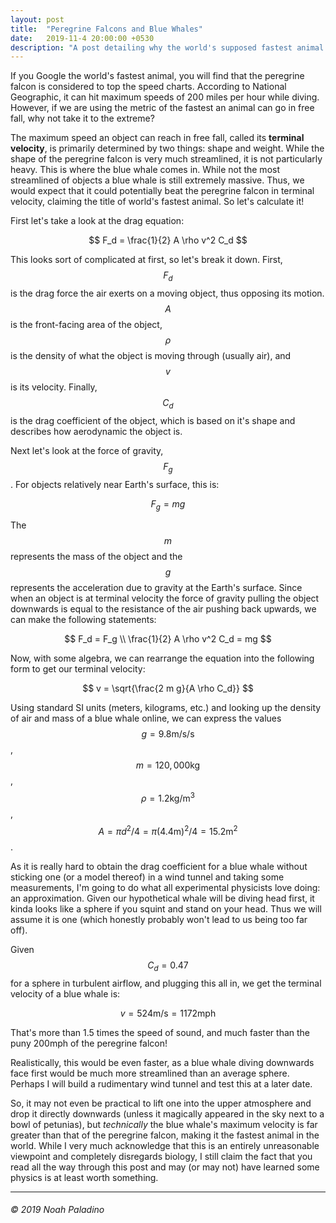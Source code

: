 ```yaml
---
layout: post
title:  "Peregrine Falcons and Blue Whales"
date:   2019-11-4 20:00:00 +0530
description: "A post detailing why the world's supposed fastest animal is a fraud."
---
```


If you Google the world's fastest animal, you will find that the peregrine falcon is considered to top the speed charts. According to National Geographic, it can hit maximum speeds of 200 miles per hour while diving. However, if we are using the metric of the fastest an animal can go in free fall, why not take it to the extreme?

The maximum speed an object can reach in free fall, called its **terminal velocity**, is primarily determined by two things: shape and weight. While the shape of the peregrine falcon is very much streamlined, it is not particularly heavy. This is where the blue whale comes in. While not the most streamlined of objects a blue whale is still extremely massive. Thus, we would expect that it could potentially beat the peregrine falcon in terminal velocity, claiming the title of world's fastest animal. So let's calculate it!


First let's take a look at the drag equation:

$$
F_d =  \frac{1}{2} A \rho v^2 C_d
$$

This looks sort of complicated at first, so let's break it down. First, $$ F_d $$ is the drag force the air exerts on a moving object, thus opposing its motion. $$ A $$ is the front-facing area of the object, $$ \rho $$ is the density of what the object is moving through (usually air), and $$ v $$ is its velocity. Finally, $$ C_d $$ is the drag coefficient of the object, which is based on it's shape and describes how aerodynamic the object is.

Next let's look at the force of gravity, $$ F_g $$. For objects relatively near Earth's surface, this is:

$$
F_g = mg
$$

The $$ m $$ represents the mass of the object and the $$ g $$ represents the acceleration due to gravity at the Earth's surface. Since when an object is at terminal velocity the force of gravity pulling the object downwards is equal to the resistance of the air pushing back upwards, we can make the following statements:

$$
F_d = F_g \\
\frac{1}{2} A \rho v^2 C_d = mg
$$

Now, with some algebra, we can rearrange the equation into the following form to get our terminal velocity:

$$
v = \sqrt{\frac{2 m g}{A \rho C_d}}
$$

Using standard SI units (meters, kilograms, etc.) and looking up the density of air and mass of a blue whale online, we can express the values $$ g=9.8 \mathrm{m/s/s} $$, $$ m = 120,000 \mathrm{kg} $$, $$ \rho = 1.2 \mathrm{kg/m^3} $$, $$ A = \pi d^2 / 4 = \pi (4.4 \mathrm{m})^2 / 4 = 15.2 \mathrm{m^2} $$.

As it is really hard to obtain the drag coefficient for a blue whale without sticking one (or a model thereof) in a wind tunnel and taking some measurements, I'm going to do what all experimental physicists love doing: an approximation. Given our hypothetical whale will be diving head first, it kinda looks like a sphere if you squint and stand on your head. Thus we will assume it is one (which honestly probably won't lead to us being too far off). 

Given $$ C_d = 0.47 $$ for a sphere in turbulent airflow, and plugging this all in, we get the terminal velocity of a blue whale is:

$$
v = 524 \mathrm{m/s} = 1172 \mathrm{mph}
$$

That's more than 1.5 times the speed of sound, and much faster than the puny 200mph of the peregrine falcon!

Realistically, this would be even faster, as a blue whale diving downwards face first would be much more streamlined than an average sphere. Perhaps I will build a rudimentary wind tunnel and test this at a later date.

So, it may not even be practical to lift one into the upper atmosphere and drop it directly downwards (unless it magically appeared in the sky next to a bowl of petunias), but *technically* the blue whale's maximum velocity is far greater than that of the peregrine falcon, making it the fastest animal in the world. While I very much acknowledge that this is an entirely unreasonable viewpoint and completely disregards biology, I still claim the fact that you read all the way through this post and may (or may not) have learned some physics is at least worth something. 


---
###### © 2019 Noah Paladino